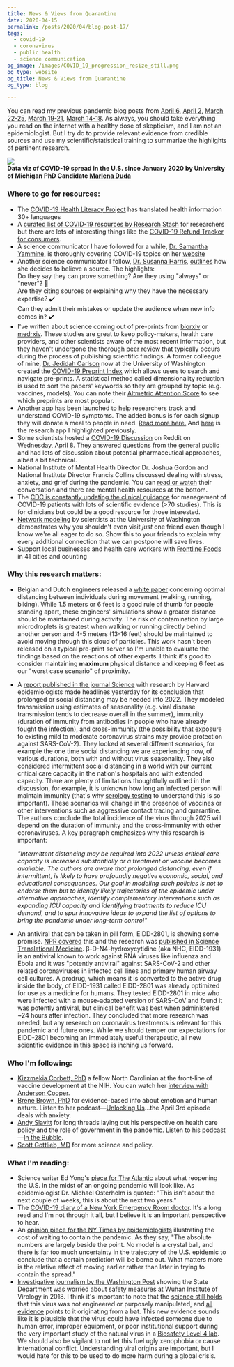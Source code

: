 ```yaml
---
title: News & Views from Quarantine
date: 2020-04-15
permalink: /posts/2020/04/blog-post-17/
tags:
  - covid-19
  - coronavirus
  - public health
  - science communication
og_image: /images/COVID_19_progression_resize_still.png
og_type: website
og_title: News & Views from Quarantine 
og_type: blog

---
```


You can read my previous pandemic blog posts from <a href="http://www.brookewolford.com/posts/2020/04/blog-post-16/" target="_blank">April 6</a>, <a href="http://www.brookewolford.com/posts/2020/04/blog-post-15/" target="_blank">April 2</a>, <a href="http://www.brookewolford.com/posts/2020/03/blog-post-14/" target="_blank">March 22-25</a>, <a href="http://www.brookewolford.com/posts/2020/03/blog-post-13/" target="_blank">March 19-21</a>, <a href="http://www.brookewolford.com/posts/2020/03/blog-post-12/" target="_blank">March 14-18</a>. As always, you should take everything you read on the internet with a healthy dose of skepticism, and I am not an epidemiologist. But I try do to provide relevant evidence from credible sources and use my scientific/statistical training to summarize the highlights of pertinent research.  

![](/images/COVID_19_progression_resize.gif)  
**Data viz of COVID-19 spread in the U.S. since January 2020 by University of Michigan PhD Candidate <a href="https://twitter.com/mlmarlena?lang=en" taret="_blank">Marlena Duda</a>**

### Where to go for resources:
* The <a href="https://covid19healthliteracyproject.com" target="_blank">COVID-19 Health Literacy Project</a> has translated health information 30+ languages  
* A <a href="https://www.researchstash.com/collection/covid-19/" target="_blank">curated list of COVID-19 resources by Research Stash</a> for researchers but there are lots of interesting things like the <a href="https://covidrefunds.com/?ref=researchstash" target="_blank">COVID-19 Refund Tracker for consumers</a>.
* A science communicator I have followed for a while, <a href="https://twitter.com/heysciencesam" target="_blank">Dr. Samantha Yammine</a>, is thoroughly covering COVID-19 topics on her <a href="https://www.samanthayammine.com/covid19" target="_blank">website</a>
* Another science communicator I follow, <a href="https://twitter.com/SusannaLHarris" target="_blank">Dr. Susanna Harris</a>, <a href="https://www.instagram.com/p/B-97thKDpYJ/?igshid=2odrd2zb05ay" target="_blank">outlines</a> how she decides to believe a source.
The highlights:  
Do they say they can prove something? Are they using "always" or "never"? :triangular_flag_on_post:  
Are they citing sources or explaining why they have the necessary expertise? :heavy_check_mark:  
Can they admit their mistakes or update the audience when new info comes in? :heavy_check_mark:  
* I've written about science coming out of pre-prints from <a href="http://biorxiv.org" target="_blank">biorxiv</a> or <a href="http://medrxiv.org" target="_blank">medrxiv</a>. These studies are great to keep policy-makers, health care providers, and other scientists aware of the most recent information, but they haven't undergone the thorough <a href="https://science.howstuffworks.com/innovation/scientific-experiments/scientific-peer-review.htm" target="_blank">peer review</a> that typically occurs during the process of publishing scientific findings. A former colleague of mine, <a href="https://twitter.com/JedMS" target="_blank">Dr. Jedidah Carlson</a> now at the University of Washington created the <a href="https://covid19preprints.app" target="_blank">COVID-19 Preprint Index</a> which allows users to search and navigate pre-prints. A statistical method called dimensionality reduction is used to sort the papers' keywords so they are grouped by topic (e.g. vaccines, models). You can note their <a href="https://help.altmetric.com/support/solutions/articles/6000059309-about-altmetric" target="_blank">Altmetric Attention Score</a> to see which preprints are most popular.
* Another <a href="https://howwefeel.org" target="_blank">app</a> has been launched to help researchers track and understand COVID-19 symptoms. The added bonus is for each signup they will donate a meal to people in need. <a href="https://www.hsph.harvard.edu/news/features/new-how-we-feel-app-aims-to-improve-covid-19-response/" target="_blank">Read more here.</a> And <a href="https://covid.joinzoe.com" target="_blank">here</a> is the research app I highlighted previously.
* Some scientists hosted a <a href="https://www.reddit.com/r/science/comments/fx6dhe/science_discussion_series_were_scientists_from/" target="_blank">COVID-19 Discussion</a> on Reddit on Wednesday, April 8. They answered questions from the general public and had lots of discussion about potential pharmaceutical approaches, albeit a bit technical.
* National Institute of Mental Health Director Dr. Joshua Gordon and National Institute Director Francis Collins discussed dealing with stress, anxiety, and grief during the pandemic. You can <a href="https://directorsblog.nih.gov/2020/04/07/dealing-with-stress-anxiety-and-grief-during-covid-19/" target="_blank">read or watch</a> their conversation and there are mental health resources at the bottom.
* The <a href="https://www.cdc.gov/coronavirus/2019-ncov/hcp/clinical-guidance-management-patients.html#anchor_1583610742216" target="_blank">CDC is constantly updating the clinical guidance</a> for management of COVID-19 patients with lots of scientific evidence (>70 studies). This is for clinicians but could be a good resource for those interested.
* <a href="https://statnet.org/COVID-JustOneFriend/" target="_blank">Network modeling</a> by scientists at the University of Washington demonstrates why you shouldn't even visit *just* one friend even though I know we're all eager to do so. Show this to your friends to explain why every additional connection that we can postpone will save lives.
* Support local businesses and health care workers with <a href="https://www.frontlinefoods.org" target="_blank">Frontline Foods</a> in 41 cities and counting

### Why this research matters:
* Belgian and Dutch engineers released a <a href="http://www.urbanphysics.net/Social%20Distancing%20v20_White_Paper.pdf" target="_blank">white paper</a> concerning optimal distancing between individuals during movement (walking, running, biking). While 1.5 meters or 6 feet is a good rule of thumb for people standing apart, these engineers' simulations show a greater distance should be maintained during activity. The risk of contamination by large microdroplets is greatest when walking or running directly behind another person and 4-5 meters (13-16 feet) should be maintained to avoid moving through this cloud of particles. This work hasn't been released on a typical pre-print server so I'm unable to evaluate the findings based on the reactions of other experts. I think it's good to consider maintaining **maximum** physical distance and keeping 6 feet as our "worst case scenario" of proximity.

* A <a href="https://science.sciencemag.org/content/early/2020/04/14/science.abb5793" target="_blank">report published in the journal Science</a> with research by Harvard epidemiologists made headlines yesterday for its conclusion that prolonged or social distancing may be needed into 2022. They modeled transmission using estimates of seasonality (e.g. viral disease transmission tends to decrease overall in the summer), immunity (duration of immunity from antibodies in people who have already fought the infection), and cross-immunity (the possibility that exposure to existing mild to moderate coronavirus strains may provide protection against SARS-CoV-2). They looked at several different scenarios, for example the one time social distancing we are experiencing now, of various durations, both with and without virus seasonality. They also considered intermittent social distancing in a world with our current critical care capacity in the nation's hospitals and with extended capacity. There are plenty of limitations thoughtfully outlined in the discussion, for example, it is unknown how long an infected person will maintain immunity (that's why <a href="https://www.centerforhealthsecurity.org/resources/COVID-19/serology/Serology-based-tests-for-COVID-19.html" target="_blank">serology testing</a> to understand this is so important). These scenarios will change in the presence of vaccines or other interventions such as aggressive contact tracing and quarantine. The authors conclude the total incidence of the virus through 2025 will depend on the duration of immunity and the cross-immunity with other coronaviruses. A key paragraph emphasizes why this research is important:

  *"Intermittent distancing may be required into 2022 unless critical care capacity is increased substantially or a treatment or vaccine becomes available. The authors are aware that prolonged distancing, even if intermittent, is likely to have profoundly negative economic, social, and educational consequences. Our goal in modeling such policies is not to endorse them but to identify likely trajectories of the epidemic under alternative approaches, identify complementary interventions such as expanding ICU capacity and identifying treatments to reduce ICU demand, and to spur innovative ideas to expand the list of options to bring the pandemic under long-term control"*

* An antiviral that can be taken in pill form, EIDD-2801, is showing some promise.
<a href="https://www.npr.org/sections/coronavirus-live-updates/2020/04/06/828322576/promising-drug-on-the-horizon-for-covid-19" target="_blank">NPR covered</a> this and the research was <a href="https://stm.sciencemag.org/content/early/2020/04/03/scitranslmed.abb5883" target="_blank">published in Science Translational Medicine</a>. β-D-N4-hydroxycytidine (aka NHC, EIDD-1931) is an antiviral known to work against RNA viruses like influenza and Ebola and it was "potently antiviral" against SARS-CoV-2 and other related coronaviruses in infected cell lines and primary human airway cell cultures. A prodrug, which means it is converted to the active drug inside the body, of EIDD-1931 called EIDD-2801 was already optimized for use as a medicine for humans. They tested EIDD-2801 in mice who were infected with a mouse-adapted version of SARS-CoV and found it was potently antiviral, but clinical benefit was best when administered ~24 hours after infection. They concluded that more research was needed, but any research on coronavirus treatments is relevant for this pandemic and future ones. While we should temper our expectations for EIDD-2801 becoming an immediately useful therapeutic, all new scientific evidence in this space is inching us forward.

### Who I'm following:
* <a href="https://twitter.com/KizzyPhD" target="_blank">Kizzmekia Corbett, PhD</a> a fellow North Carolinian at the front-line of vaccine development at the NIH. You can watch her <a href="https://www.cnn.com/videos/health/2020/04/15/coronavirus-vaccine-timeline-acfc-vpx.cnn" target="_blank">interview with Anderson Cooper</a>.
* <a href="https://twitter.com/BreneBrown" target="_blank">Brene Brown, PhD</a> for evidence-based info about emotion and human nature. Listen to her podcast—<a href="https://podcasts.apple.com/us/podcast/unlocking-us-with-bren%C3%A9-brown/id1494350511">Unlocking Us</a>...the April 3rd episode deals with anxiety.
* <a href="https://twitter.com/aslavitt?lang=en" target="_blank">Andy Slavitt</a> for long threads laying out his perspective on health care policy and the role of government in the pandemic. Listen to his podcast—<a href="https://podcasts.apple.com/us/podcast/in-the-bubble-with-andy-slavitt/id1504128553" target="_blank">In the Bubble</a>.
* <a href="https://twitter.com/ScottGottliebMD" target="_blank">Scott Gottlieb, MD</a> for more science and policy.

### What I'm reading:
* Science writer Ed Yong's <a href="https://www.theatlantic.com/health/archive/2020/04/pandemic-summer-coronavirus-reopening-back-normal/609940/" target="_blank">piece for The Atlantic</a> about what reopening the U.S. in the midst of an ongoing pandemic will look like. As epidemiologist Dr. Michael Osterholm is quoted: "This isn't about the next couple of weeks, this is about the next two years."
* The <a href="https://www.nytimes.com/2020/04/14/magazine/coronavirus-er-doctor-diary-new-york-city.html" target="_blank">COVID-19 diary of a New York Emergency Room doctor</a>. It's a long read and I'm not through it all, but I believe it is an important perspective to hear.
* An <a href="https://www.nytimes.com/2020/04/14/opinion/covid-social-distancing.html" target="_blank">opinion piece for the NY Times by epidemiologists</a> illustrating the cost of waiting to contain the pandemic. As they say, "The absolute numbers are largely beside the point. No model is a crystal ball, and there is far too much uncertainty in the trajectory of the U.S. epidemic to conclude that a certain prediction will be borne out. What matters more is the relative effect of moving earlier rather than later in trying to contain the spread."
* <a href="https://www.washingtonpost.com/opinions/2020/04/14/state-department-cables-warned-safety-issues-wuhan-lab-studying-bat-coronaviruses/" target="_blank">Investigative journalism by the Washington Post</a> showing the State Department was worried about safety measures at Wuhan Institute of Virology in 2018. I think it's important to note that the <a href="https://www.nature.com/articles/s41591-020-0820-9" target="_blank">science still holds</a> that this virus was not engineered or purposely manipulated, and <a href="https://www.npr.org/2020/04/14/834109166/where-did-the-coronavirus-originate-virus-hunters-find-genetic-clues-in-bats" target="_blank">all evidence</a> points to it originating from a bat. This new evidence sounds like it is plausible that the virus could have infected someone due to human error, improper equipment, or poor institutional support during the very important study of the natural virus in a <a href="https://en.wikipedia.org/wiki/Biosafety_level" target="_blank">Biosafety Level 4 lab</a>. We should also be vigilant to not let this fuel ugly xenophobia or cause international conflict. Understanding viral origins are important, but I would hate for this to be used to do more harm during a global crisis.
